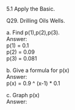 5.1 Apply the Basic.

Q29. Drilling Oils Wells.

a. Find p(1),p(2),p(3).  
Answer:  
p(1) = 0.1  
p(2) = 0.09  
p(3) = 0.081   

b. Give a formula for p(x)  
Answer:  
p(x) = 0.9 ^ (x-1) * 0.1  

c. Graph p(x)  
Answer:  
